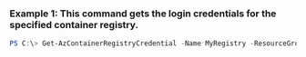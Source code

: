 ### Example 1: This command gets the login credentials for the specified container registry.
```powershell
PS C:\> Get-AzContainerRegistryCredential -Name MyRegistry -ResourceGroupName MyResourceGroup
```

